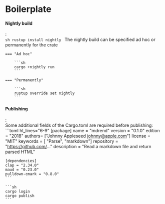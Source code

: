 # Boilerplate

#### Nightly build
:   
    ```sh
    rustup install nightly
    ```
    The nightly build can be specified ad hoc or permanently for the crate

    === "Ad hoc"

        ```sh
        cargo +nightly run
        ```

    === "Permanently"

        ```sh
        rustup override set nightly
        ```

#### Publishing
:   
    Some additional fields of the Cargo.toml are required before publishing:
    ```toml hl_lines="6-9"
    [package]
    name = "mdrend"
    version = "0.1.0"
    edition = "2018"
    authors= ["Johnny Appleseed <johnny@apple.com>"]
    license = "MIT"
    keywords = [ "Parse", "markdown"]
    repository = "https://github.com/..."
    description = "Read a markdown file and return parsed HTML"

    [dependencies]
    clap = "2.34.0"
    maud = "0.23.0"
    pulldown-cmark = "0.8.0"
    ```

    ```sh
    cargo login
    cargo publish
    ```
